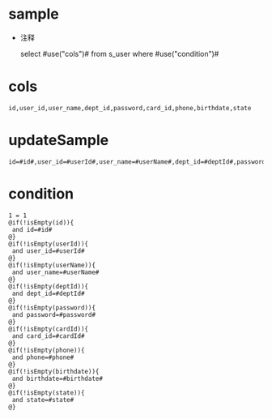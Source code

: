 sample
===
* 注释

	select #use("cols")# from s_user  where  #use("condition")#

cols
===
	id,user_id,user_name,dept_id,password,card_id,phone,birthdate,state

updateSample
===
	
	id=#id#,user_id=#userId#,user_name=#userName#,dept_id=#deptId#,password=#password#,card_id=#cardId#,phone=#phone#,birthdate=#birthdate#,state=#state#

condition
===

	1 = 1  
	@if(!isEmpty(id)){
	 and id=#id#
	@}
	@if(!isEmpty(userId)){
	 and user_id=#userId#
	@}
	@if(!isEmpty(userName)){
	 and user_name=#userName#
	@}
	@if(!isEmpty(deptId)){
	 and dept_id=#deptId#
	@}
	@if(!isEmpty(password)){
	 and password=#password#
	@}
	@if(!isEmpty(cardId)){
	 and card_id=#cardId#
	@}
	@if(!isEmpty(phone)){
	 and phone=#phone#
	@}
	@if(!isEmpty(birthdate)){
	 and birthdate=#birthdate#
	@}
	@if(!isEmpty(state)){
	 and state=#state#
	@}
	
	